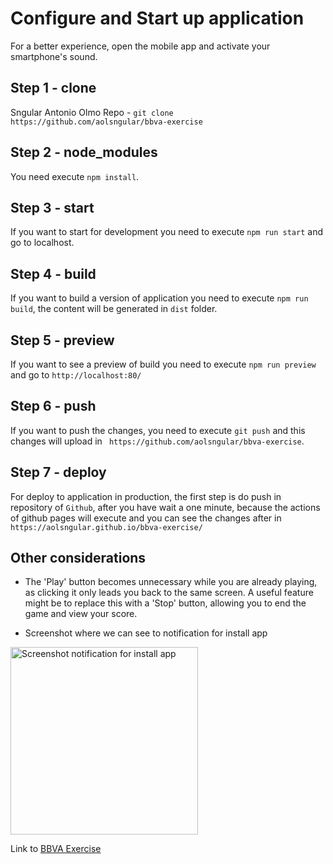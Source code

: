 # Configure and Start up application

For a better experience, open the mobile app and activate your smartphone's sound.

## Step 1 - clone

Sngular Antonio Olmo Repo - `git clone https://github.com/aolsngular/bbva-exercise`

## Step 2 - node_modules

You need execute `npm install`.

## Step 3 - start

If you want to start for development you need to execute `npm run start` and go to localhost.

## Step 4 - build

If you want to build a version of application you need to execute `npm run build`, the content will be generated in `dist` folder.

## Step 5 - preview

If you want to see a preview of build you need to execute `npm run preview` and go to `http://localhost:80/`

## Step 6 - push

If you want to push the changes, you need to execute `git push` and this changes will upload in ` https://github.com/aolsngular/bbva-exercise`.

## Step 7 - deploy

For deploy to application in production, the first step is do push in repository of `Github`, after you have wait a one minute, because the actions of github pages will execute and you can see the changes after in `https://aolsngular.github.io/bbva-exercise/`

## Other considerations

- The 'Play' button becomes unnecessary while you are already playing, as clicking it only leads you back to the same screen. A useful feature might be to replace this with a 'Stop' button, allowing you to end the game and view your score.
  
- Screenshot where we can see to notification for install app
<img src="https://github.com/aolsngular/bbva-exercise/assets/134691422/c09d24e5-6c78-4424-a43c-e414d4587efe" alt="Screenshot notification for install app" width="300"/>

Link to
[BBVA Exercise](https://bbvaengineering.github.io/challenges/memory/)
